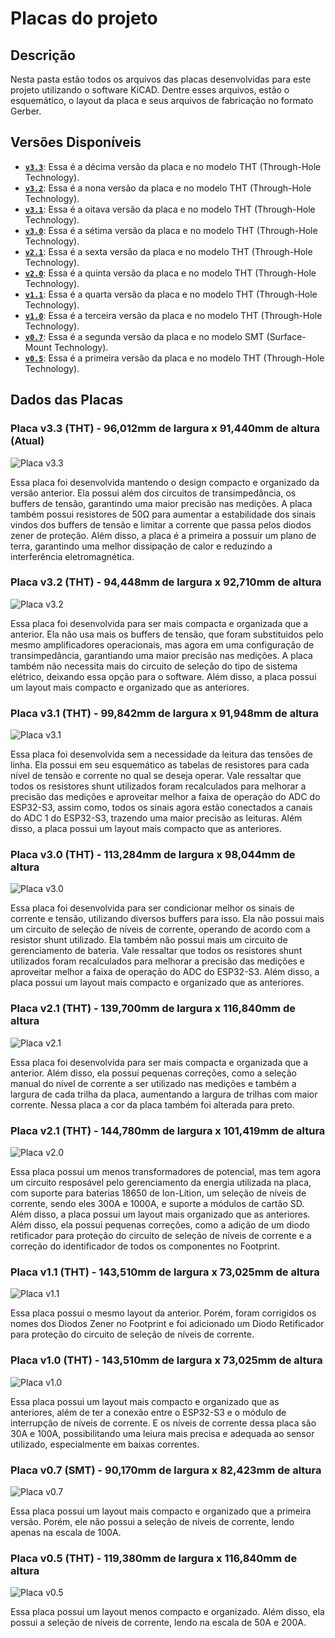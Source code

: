 # Placas do projeto

## Descrição



Nesta pasta estão todos os arquivos das placas desenvolvidas para este projeto utilizando o software KiCAD. Dentre esses arquivos, estão o esquemático, o layout da placa e seus arquivos de fabricação no formato Gerber.



## Versões Disponíveis

- **[`v3.3`](./v3.3/)**: Essa é a décima versão da placa e no modelo THT (Through-Hole Technology).
- **[`v3.2`](./v3.2/)**: Essa é a nona versão da placa e no modelo THT (Through-Hole Technology).
- **[`v3.1`](./v3.1/)**: Essa é a oitava versão da placa e no modelo THT (Through-Hole Technology).
- **[`v3.0`](./v3.0/)**: Essa é a sétima versão da placa e no modelo THT (Through-Hole Technology).
- **[`v2.1`](./v2.1/)**: Essa é a sexta versão da placa e no modelo THT (Through-Hole Technology).
- **[`v2.0`](./v2.0/)**: Essa é a quinta versão da placa e no modelo THT (Through-Hole Technology).
- **[`v1.1`](./v1.1/)**: Essa é a quarta versão da placa e no modelo THT (Through-Hole Technology).
- **[`v1.0`](./v1.0/)**: Essa é a terceira versão da placa e no modelo THT (Through-Hole Technology).
- **[`v0.7`](./v0.7/)**: Essa é a segunda versão da placa e no modelo SMT (Surface-Mount Technology).
- **[`v0.5`](./v0.5/)**: Essa é a primeira versão da placa e no modelo THT (Through-Hole Technology).



## Dados das Placas

### Placa v3.3 (THT) - 96,012mm de largura x 91,440mm de altura (Atual)

![Placa v3.3](./v3.3/board.png)

Essa placa foi desenvolvida mantendo o design compacto e organizado da versão anterior. Ela possui além dos circuitos de transimpedância, os buffers de tensão, garantindo uma maior precisão nas medições. A placa também possui resistores de 50Ω para aumentar a estabilidade dos sinais vindos dos buffers de tensão e limitar a corrente que passa pelos diodos zener de proteção. Além disso, a placa é a primeira a possuir um plano de terra, garantindo uma melhor dissipação de calor e reduzindo a interferência eletromagnética.



### Placa v3.2 (THT) - 94,448mm de largura x 92,710mm de altura

![Placa v3.2](./v3.2/board.png)

Essa placa foi desenvolvida para ser mais compacta e organizada que a anterior. Ela não usa mais os buffers de tensão, que foram substituidos pelo mesmo amplificadores operacionais, mas agora em uma configuração de transimpedância, garantiando uma maior precisão nas medições. A placa também não necessita mais do circuito de seleção do tipo de sistema elétrico, deixando essa opção para o software. Além disso, a placa possui um layout mais compacto e organizado que as anteriores.



### Placa v3.1 (THT) - 99,842mm de largura x 91,948mm de altura

![Placa v3.1](./v3.1/board.png)

Essa placa foi desenvolvida sem a necessidade da leitura das tensões de linha. Ela possui em seu esquemático as tabelas de resistores para cada nível de tensão e corrente no qual se deseja operar. Vale ressaltar que todos os resistores shunt utilizados foram recalculados para melhorar a precisão das medições e aproveitar melhor a faixa de operação do ADC do ESP32-S3, assim como, todos os sinais agora estão conectados a canais do ADC 1 do ESP32-S3, trazendo uma maior precisão as leituras. Além disso, a placa possui um layout mais compacto que as anteriores.



### Placa v3.0 (THT) - 113,284mm de largura x 98,044mm de altura

![Placa v3.0](./v3.0/board.png)

Essa placa foi desenvolvida para ser condicionar melhor os sinais de corrente e tensão, utilizando diversos buffers para isso. Ela não possui mais um circuito de seleção de níveis de corrente, operando de acordo com a resistor shunt utilizado. Ela também não possui mais um circuito de gerenciamento de bateria. Vale ressaltar que todos os resistores shunt utilizados foram recalculados para melhorar a precisão das medições e aproveitar melhor a faixa de operação do ADC do ESP32-S3. Além disso, a placa possui um layout mais compacto e organizado que as anteriores.



### Placa v2.1 (THT) - 139,700mm de largura x 116,840mm de altura

![Placa v2.1](./v2.1/board.png)

Essa placa foi desenvolvida para ser mais compacta e organizada que a anterior. Além disso, ela possui pequenas correções, como a seleção manual do nível de corrente a ser utilizado nas medições e também  a largura de cada trilha da placa, aumentando a largura de trilhas com maior corrente. Nessa placa a cor da placa também foi alterada para preto.



### Placa v2.1 (THT) - 144,780mm de largura x 101,419mm de altura

![Placa v2.0](./v2.0/board.png)

Essa placa possui um menos transformadores de potencial, mas tem agora um circuito resposável pelo gerenciamento da energia utilizada na placa, com suporte para baterias 18650 de Ion-Lítion, um seleção de níveis de corrente, sendo eles 300A e 1000A, e suporte a módulos de cartão SD. Além disso, a placa possui um layout mais organizado que as anteriores. Além disso, ela possui pequenas correções, como a adição de um diodo retificador para proteção do circuito de seleção de níveis de corrente e a correção do identificador de todos os componentes no Footprint.



### Placa v1.1 (THT) - 143,510mm de largura x 73,025mm de altura

![Placa v1.1](./v1.1/board.png)

Essa placa possui o mesmo layout da anterior. Porém, foram corrigidos os nomes dos Diodos Zener no Footprint e foi adicionado um Diodo Retificador para proteção do circuito de seleção de níveis de corrente.



### Placa v1.0 (THT) - 143,510mm de largura x 73,025mm de altura

![Placa v1.0](./v1.0/board.png)

Essa placa possui um layout mais compacto e organizado que as anteriores, além de ter a conexão entre o ESP32-S3 e o módulo de interrupção de níveis de corrente. E os níveis de corrente dessa placa são 30A e 100A, possibilitando uma leiura mais precisa e adequada ao sensor utilizado, especialmente em baixas correntes.



### Placa v0.7 (SMT) - 90,170mm de largura x 82,423mm de altura

![Placa v0.7](./v0.7/board.png)

Essa placa possui um layout mais compacto e organizado que a primeira versão. Porém, ele não possui a seleção de níveis de corrente, lendo apenas na escala de 100A.



### Placa v0.5 (THT) - 119,380mm de largura x 116,840mm de altura

![Placa v0.5](./v0.5/board.png)

Essa placa possui um layout menos compacto e organizado. Além disso, ela possui a seleção de níveis de corrente, lendo na escala de 50A e 200A.
